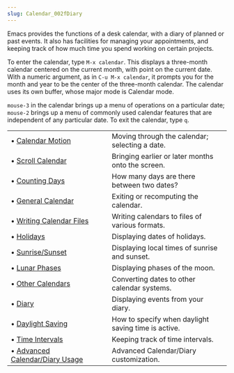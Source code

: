 ```yaml
---
slug: Calendar_002fDiary
---
```


Emacs provides the functions of a desk calendar, with a diary of planned or past events. It also has facilities for managing your appointments, and keeping track of how much time you spend working on certain projects.

To enter the calendar, type `M-x calendar`. This displays a three-month calendar centered on the current month, with point on the current date. With a numeric argument, as in `C-u M-x calendar`, it prompts you for the month and year to be the center of the three-month calendar. The calendar uses its own buffer, whose major mode is Calendar mode.

`mouse-3` in the calendar brings up a menu of operations on a particular date; `mouse-2` brings up a menu of commonly used calendar features that are independent of any particular date. To exit the calendar, type `q`.

|                                                                      |    |                                                     |
| :------------------------------------------------------------------- | -- | :-------------------------------------------------- |
| • [Calendar Motion](Calendar-Motion)                                 |    | Moving through the calendar; selecting a date.      |
| • [Scroll Calendar](Scroll-Calendar)                                 |    | Bringing earlier or later months onto the screen.   |
| • [Counting Days](Counting-Days)                                     |    | How many days are there between two dates?          |
| • [General Calendar](General-Calendar)                               |    | Exiting or recomputing the calendar.                |
| • [Writing Calendar Files](Writing-Calendar-Files)                   |    | Writing calendars to files of various formats.      |
| • [Holidays](Holidays)                                               |    | Displaying dates of holidays.                       |
| • [Sunrise/Sunset](Sunrise_002fSunset)                               |    | Displaying local times of sunrise and sunset.       |
| • [Lunar Phases](Lunar-Phases)                                       |    | Displaying phases of the moon.                      |
| • [Other Calendars](Other-Calendars)                                 |    | Converting dates to other calendar systems.         |
| • [Diary](Diary)                                                     |    | Displaying events from your diary.                  |
| • [Daylight Saving](Daylight-Saving)                                 |    | How to specify when daylight saving time is active. |
| • [Time Intervals](Time-Intervals)                                   |    | Keeping track of time intervals.                    |
| • [Advanced Calendar/Diary Usage](Advanced-Calendar_002fDiary-Usage) |    | Advanced Calendar/Diary customization.              |
